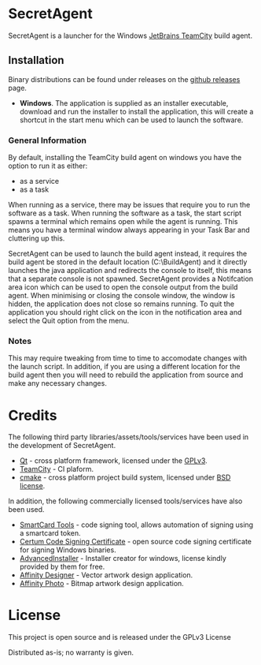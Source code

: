# SecretAgent

SecretAgent is a launcher for the Windows [JetBrains TeamCity](https://www.jetbrains.com/teamcity/) build agent.

## Installation

Binary distributions can be found under releases on the [github releases](https://github.com/fizzyade/secretagent/releases) page.

- **Windows**.  The application is supplied as an installer executable, download and run the installer to install the application, this will create a shortcut in the start menu which can be used to launch the software.

### General Information

By default, installing the TeamCity build agent on windows you have the option to run it as either:

- as a service
- as a task

When running as a service, there may be issues that require you to run the software as a task.  When running the software as a task, the start script spawns a terminal which remains open while the agent is running.  This means you have a terminal window always appearing in your Task Bar and cluttering up this.

SecretAgent can be used to launch the build agent instead, it requires the build agent be stored in the default location (C:\BuildAgent) and it directly launches the java application and redirects the console to itself, this means that a separate console is not spawned.  SecretAgent provides a Notifcation area icon which can be used to open the console output from the build agent.  When minimising or closing the console window, the window is hidden, the application does not close so remains running.  To quit the application you should right click on the icon in the notification area and select the Quit option from the menu.

### Notes

This may require tweaking from time to time to accomodate changes with the launch script.  In addition, if you are using a different location for the build agent then you will need to rebuild the application from source and make any necessary changes.

# Credits

The following third party libraries/assets/tools/services have been used in the development of SecretAgent.

- [Qt](https://www.qt.io/download) - cross platform framework, licensed under the [GPLv3](https://www.gnu.org/licenses/gpl-3.0.en.html).
- [TeamCity](https://www.jetbrains.com/teamcity/) - CI plaform.
- [cmake](www.cmake.org) - cross platform project build system, licensed under [BSD license](https://gitlab.kitware.com/cmake/cmake/raw/master/Copyright.txt).


In addition, the following commercially licensed tools/services have also been used.

- [SmartCard Tools](https://www.mgtek.com/smartcard) - code signing tool, allows automation of signing using a smartcard token.
- [Certum Code Signing Certificate](https://en.sklep.certum.pl/data-safety/code-signing-certificates/open-source-code-signing-1022.html) - open source code signing certificate for signing Windows binaries.
- [AdvancedInstaller](https://www.advancedinstaller.com/) - Installer creator for windows, license kindly provided by them for free.
- [Affinity Designer](https://www.serif.com/designer) - Vector artwork design application.
- [Affinity Photo](https://www.serif.com/photo) - Bitmap artwork design application.

# License

This project is open source and is released under the GPLv3 License

Distributed as-is; no warranty is given.

